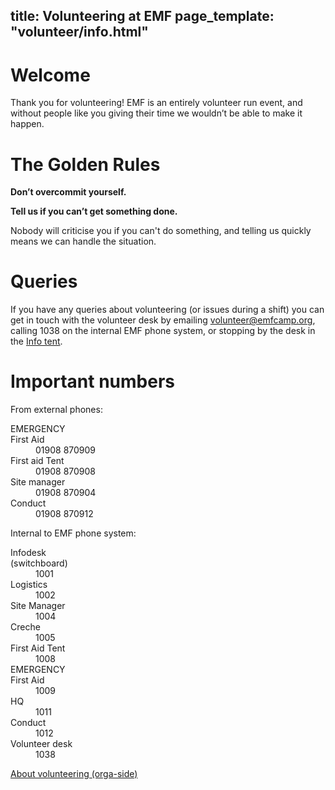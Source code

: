 title: Volunteering at EMF
page_template: "volunteer/info.html"
---
# Welcome
Thank you for volunteering! EMF is an entirely volunteer run event, and without people like you giving their time we wouldn’t be able to make it happen.

# The Golden Rules

**Don’t overcommit yourself.**

**Tell us if you can’t get something done.**

Nobody will criticise you if you can't do something, and telling us quickly means we can handle the situation.

# Queries

If you have any queries about volunteering (or issues during a shift) you can get in touch with the volunteer desk by emailing [volunteer@emfcamp.org](mailto:volunteer@emfcamp.org), calling 1038 on the internal EMF phone system, or stopping by the desk in the [Info tent](https://map.emfcamp.org/#21.46/52.0416706/-2.3770618).


<!-- TODO: Move these somewhere else -->
# Important numbers

From external phones:  

<dl class="dl-horizontal">
  <dt>EMERGENCY <br />First Aid</dt><dd>01908 870909</dd>
  <dt>First aid Tent</dt><dd>01908 870908</dd>
  <dt>Site manager</dt><dd>01908 870904</dd>
  <dt>Conduct</dt><dd>01908 870912</dd>
</dl>

Internal to EMF phone system: 

<dl class="dl-horizontal">
  <dt>Infodesk <br />(switchboard)</dt><dd>1001</dd>
  <dt>Logistics</dt><dd>1002</dd>
  <dt>Site Manager</dt><dd>1004</dd>
  <dt>Creche</dt><dd>1005</dd>
  <dt>First Aid Tent</dt><dd>1008</dd>
  <dt>EMERGENCY <br />First Aid</dt><dd>1009</dd>
  <dt>HQ</dt><dd>1011</dd>
  <dt>Conduct</dt><dd>1012</dd>
  <dt>Volunteer desk</dt><dd>1038</dd>
</dl>

<a href="{{ url_for('base.page', page_name='volunteering') }}">About volunteering (orga-side)</a>
